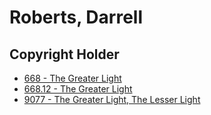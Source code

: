 # Roberts, Darrell

## Copyright Holder

- [668 - The Greater Light](/hymns/668.md)
- [668.12 - The Greater Light](/hymns/668.12.md)
- [9077 - The Greater Light, The Lesser Light](/hymns/9077.md)

